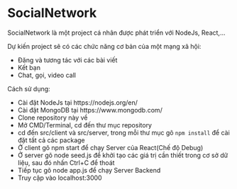 # SocialNetwork
SocialNetwork là một project cá nhân được phát triển với NodeJs, React,...

Dự kiến project sẽ có các chức năng cơ bản của một mạng xã hội:
<ul>
  <li>Đăng và tương tác với các bài viết</li>
  <li>Kết bạn</li>
  <li>Chat, gọi, video call</li>
</ul>

Cách sử dụng:
<ul>
  <li>Cài đặt NodeJs tại https://nodejs.org/en/</li>
  <li>Cài đặt MongoDB tại https://www.mongodb.com/</li>
  <li>Clone repository này về</li>
  <li>Mở CMD/Terminal, cd đến thư mục repository</li>
  <li>cd đến src/client và src/server, trong mỗi thư mục gõ <code>npm install</code> để cài đặt tất cả các package</li>
  <li>Ở client gõ npm start để chạy Server của React(Chế độ Debug)</li>
  <li>Ở server gõ node seed.js để khởi tạo các giá trị cần thiết trong cơ sở dữ liệu, sau đó nhấn Ctrl+C để thoát</li>
  <li>Tiếp tục gõ node app.js để chạy Server Backend</li>
  <li>Truy cập vào localhost:3000</li>
</ul>

